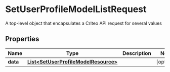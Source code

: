 

# SetUserProfileModelListRequest

A top-level object that encapsulates a Criteo API request for several values

## Properties

| Name | Type | Description | Notes |
|------------ | ------------- | ------------- | -------------|
|**data** | [**List&lt;SetUserProfileModelResource&gt;**](SetUserProfileModelResource.md) |  |  [optional] |



